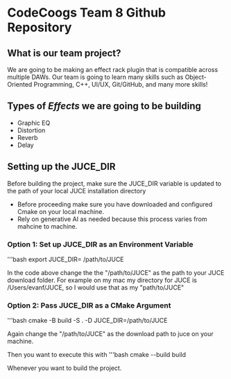 
# CodeCoogs Team 8 Github Repository

## What is our team project?

We are going to be making an effect rack plugin that is compatible across multiple DAWs.
Our team is going to learn many skills such as Object-Oriented Programming, C++, UI/UX, Git/GitHub, and many more skills!


## Types of *Effects* we are going to be building 

- Graphic EQ
- Distortion
- Reverb
- Delay

## Setting up the JUCE_DIR
Before building the project, make sure the JUCE_DIR variable is updated to the path of your local JUCE installation directory

- Before proceeding make sure you have downloaded and configured Cmake on your local machine.
- Rely on generative AI as needed because this process varies from mahcine to machine.

### Option 1: Set up JUCE_DIR as an Environment Variable

'''bash
export JUCE_DIR= /path/to/JUCE

In the code above change the the "/path/to/JUCE" as the path to your JUCE download folder.
For example on my mac my directory for JUCE is /Users/evanf/JUCE, so I would use that as my "path/to/JUCE"

### Option 2: Pass JUCE_DIR as a CMake Argument 
'''bash
cmake -B build -S . -D JUCE_DIR=/path/to/JUCE

Again change the "/path/to/JUCE" as the download path to juce on your machine.

Then you want to execute this with
'''bash
cmake --build build 

Whenever you want to build the project. 

